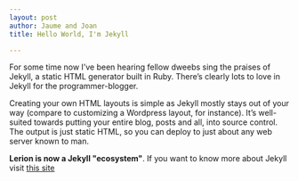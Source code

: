 ```yaml
---
layout: post
author: Jaume and Joan
title: Hello World, I'm Jekyll

---
```

For some time now I’ve been hearing fellow dweebs sing the praises of Jekyll, a static HTML generator built in Ruby. There’s clearly lots to love in Jekyll for the programmer-blogger.  


Creating your own HTML layouts is simple as Jekyll mostly stays out of your way (compare to customizing a Wordpress layout, for instance). It’s well-suited towards putting your entire blog, posts and all, into source control. The output is just static HTML, so you can deploy to just about any web server known to man.  


**Lerion is now a Jekyll "ecosystem"**. If you want to know more about Jekyll visit [this site](http://cobyism.com/jekyll/docs/home/)